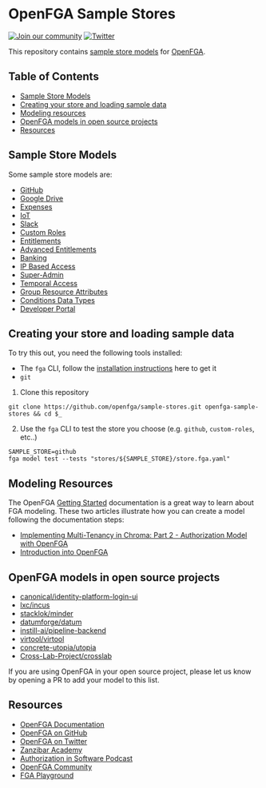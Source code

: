 # OpenFGA Sample Stores

[![Join our community](https://img.shields.io/badge/slack-cncf_%23openfga-40abb8.svg?logo=slack)](https://openfga.dev/community)
[![Twitter](https://img.shields.io/twitter/follow/openfga?color=%23179CF0&logo=twitter&style=flat-square "@openfga on Twitter")](https://twitter.com/openfga)

This repository contains [sample store models](#sample-stores) for [OpenFGA](https://openfga.dev).

## Table of Contents

- [Sample Store Models](#sample-store-models)
- [Creating your store and loading sample data](#creating-your-store-and-loading-sample-data)
- [Modeling resources](#modeling-resources)
- [OpenFGA models in open source projects](#openfga-models-in-open-source-projects)
- [Resources](#resources)

## Sample Store Models

Some sample store models are:

- [GitHub](./stores/github)
- [Google Drive](./stores/gdrive)
- [Expenses](./stores/expenses)
- [IoT](./stores/iot)
- [Slack](./stores/slack)
- [Custom Roles](./stores/custom-roles)
- [Entitlements](./stores/entitlements)
- [Advanced Entitlements](./stores/advanced-entitlements)
- [Banking](./stores/banking)
- [IP Based Access](./stores/ip-based-access)
- [Super-Admin](./stores/superadmin)
- [Temporal Access](./stores/temporal-access)
- [Group Resource Attributes](./stores/groups-resource-attributes)
- [Conditions Data Types](./stores/condition-data-types)
- [Developer Portal](./stores/developer-portal)

## Creating your store and loading sample data

To try this out, you need the following tools installed:
- The `fga` CLI, follow the [installation instructions](https://github.com/openfga/cli/?tab=readme-ov-file#installation) here to get it
- `git`

1.  Clone this repository
```
git clone https://github.com/openfga/sample-stores.git openfga-sample-stores && cd $_
```

2. Use the `fga` CLI to test the store you choose (e.g. `github`, `custom-roles`, etc..)
```
SAMPLE_STORE=github
fga model test --tests "stores/${SAMPLE_STORE}/store.fga.yaml"
```
## Modeling Resources

The OpenFGA [Getting Started](https://openfga.dev/docs/modeling/getting-started) documentation is a great way to learn about FGA modeling. These two articles illustrate how you can create a model following the documentation steps:

- [Implementing Multi-Tenancy in Chroma: Part 2 - Authorization Model with OpenFGA](https://cookbook.chromadb.dev/strategies/multi-tenancy/authorization-model-with-openfga/)
- [Introduction into OpenFGA](https://www.ericksegaar.com/2024/03/04/introduction-into-openfga/)

## OpenFGA models in open source projects

- [canonical/identity-platform-login-ui](https://github.com/canonical/identity-platform-login-ui/blob/main/internal/authorization/schema.openfga)
- [lxc/incus](https://github.com/lxc/incus/blob/main/internal/server/auth/driver_openfga_model.openfga)
- [stacklok/minder](https://github.com/stacklok/minder/blob/main/internal/authz/model/minder.fga)
- [datumforge/datum](https://github.com/datumforge/datum/blob/main/fga/model/datum.fga)
- [instill-ai/pipeline-backend](https://github.com/instill-ai/pipeline-backend/blob/main/pkg/acl/model.go)
- [virtool/virtool](https://github.com/virtool/virtool/blob/c621ba6a22bfe3464fe59287337029e42295cfcb/virtool/authorization/openfga.py#L123)
- [concrete-utopia/utopia](https://github.com/concrete-utopia/utopia/blob/master/utopia-remix/fga/model.fga)
- [Cross-Lab-Project/crosslab](https://github.com/Cross-Lab-Project/crosslab/blob/main/services/authorization/relation_model.fga)

If you are using OpenFGA in your open source project, please let us know by opening a PR to add your model to this list.

## Resources

- [OpenFGA Documentation](https://openfga.dev)
- [OpenFGA on GitHub](https://github.com/openfga/)
- [OpenFGA on Twitter](https://twitter.com/OpenFGA/)
- [Zanzibar Academy](https://zanzibar.academy)
- [Authorization in Software Podcast](https://authorizationinsoftware.auth0.com/public/49/Authorization-in-Software-f9b69587)
- [OpenFGA Community](https://openfga.dev/community)
- [FGA Playground](https://play.fga.dev)
